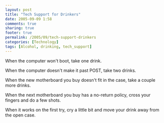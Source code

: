 ```yaml
---
layout: post
title: "Tech Support for Drinkers"
date: 2005-09-09 1:58
comments: true
sharing: true
footer: true
permalink: /2005/09/tech-support-drinkers
categories: [Technology]
tags: [Alcohol, drinking, tech_support]
---
```

When the computer won't boot, take one drink.

When the computer doesn't make it past POST, take two drinks.

When the new motherboard you buy doesn't fit in the case, take a couple more drinks.

When the next motherboard you buy has a no-return policy, cross your fingers and do a few shots.

When it works on the first try, cry a little bit and move your drink away from the open case.
